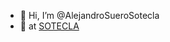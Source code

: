 - 👋 Hi, I’m @AlejandroSueroSotecla
- 💼 at [SOTECLA](https://www.sotecla.com/)

<!---
AlejandroSueroSotecla/AlejandroSueroSotecla is a ✨ special ✨ repository because its `README.md` (this file) appears on your GitHub profile.
You can click the Preview link to take a look at your changes.
--->
